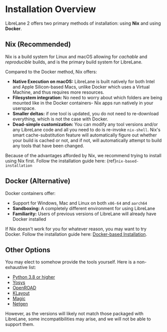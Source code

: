 # Installation Overview

LibreLane 2 offers two primary methods of installation: using **Nix** and using
**Docker**.

## Nix (Recommended)

Nix is a build system for Linux and macOS allowing for _cachable_ and
_reproducible_ builds, and is the primary build system for LibreLane.

Compared to the Docker method, Nix offers:

* **Native Execution on macOS:** LibreLane is built natively for both Intel and
  Apple Silicon-based Macs, unlike Docker which uses a Virtual Machine, and
  thus requires more resources.
* **Filesystem integration:** No need to worry about which folders are being
  mounted like in the Docker containers- Nix apps run natively in your userspace.
* **Smaller deltas:** if one tool is updated, you do not need to re-download
  everything, which is not the case with Docker.
* **Dead-simple customization:** You can modify any tool versions and/or any
  LibreLane code and all you need to do is re-invoke `nix-shell`. Nix's smart
  cache-substitution feature will automatically figure out whether your build is
  cached or not, and if not, will automatically attempt to build any tools that
  have been changed.

Because of the advantages afforded by Nix, we recommend trying to install using
Nix first. Follow the installation guide here:
{ref}`nix-based-installation`

## Docker (Alternative)

Docker containers offer:

* Support for Windows, Mac and Linux on both `x86-64` and `aarch64`
* **Sandboxing:** A completely different environment for using LibreLane
* **Familiarity:** Users of previous versions of LibreLane will already have
  Docker installed

If Nix doesn't work for you for whatever reason, you may want to try Docker.
Follow the installation guide here:
[Docker-based Installation](./common/docker_installation/index.md).

## Other Options

You may elect to somehow provide the tools yourself. Here is a non-exhaustive
list:

* [Python 3.8 or higher](https://www.python.org/)
* [Yosys](https://yosyshq.net/)
* [OpenROAD](https://github.com/The-OpenROAD-Project/OpenROAD)
* [KLayout](https://klayout.de)
* [Magic](http://opencircuitdesign.com/magic/)
* [Netgen](http://opencircuitdesign.com/netgen/)

However, as the versions will likely not match those packaged with LibreLane,
some incompatibilities may arise, and we will not be able to support them.
